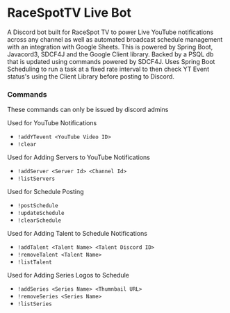 # RaceSpotTV Live Bot

A Discord bot built for RaceSpot TV to power Live YouTube notifications across any channel as well as automated broadcast schedule management with an integration with Google Sheets. This is powered by Spring Boot, Javacord3, SDCF4J and the Google Client library. Backed by a PSQL db that is updated using commands powered by SDCF4J. Uses Spring Boot Scheduling to run a task at a fixed rate interval to then check YT Event status's using the Client Library before posting to Discord.

###  Commands
These commands can only be issued by discord admins

Used for YouTube Notifications
* `!addYTevent <YouTube Video ID>`
* `!clear`

Used for Adding Servers to YouTube Notifications
* `!addServer <Server Id> <Channel Id>`
* `!listServers`

Used for Schedule Posting
* `!postSchedule`
* `!updateSchedule`
* `!clearSchedule`

Used for Adding Talent to Schedule Notifications
* `!addTalent <Talent Name> <Talent Discord ID>`
* `!removeTalent <Talent Name>`
* `!listTalent `

Used for Adding Series Logos to Schedule
* `!addSeries <Series Name> <Thumnbail URL>`
* `!removeSeries <Series Name>`
* `!listSeries`